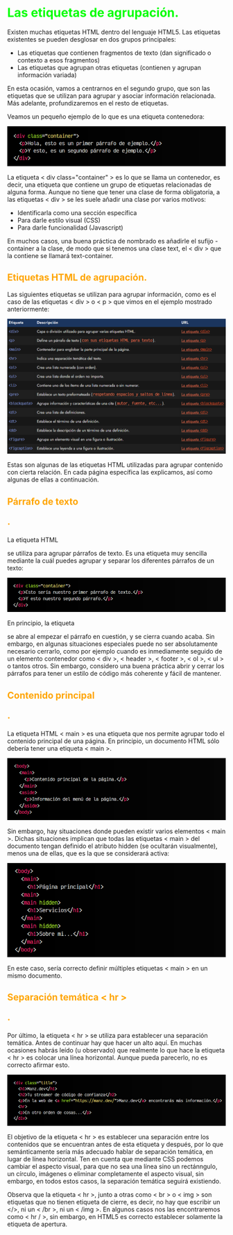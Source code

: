 # <span style="color:lime">Las etiquetas de agrupación.</span>

Existen muchas etiquetas HTML dentro del lenguaje HTML5. Las etiquetas existentes se pueden desglosar en dos grupos principales:

   - Las etiquetas que contienen fragmentos de texto (dan significado o contexto a esos fragmentos)
   - Las etiquetas que agrupan otras etiquetas (contienen y agrupan información variada)

En esta ocasión, vamos a centrarnos en el segundo grupo, que son las etiquetas que se utilizan para agrupar y asociar información relacionada. Más adelante, profundizaremos en el resto de etiquetas.

Veamos un pequeño ejemplo de lo que es una etiqueta contenedora:

![alt text](./imagenes-las-etiquetas-de-agrupacion/image.png)

La etiqueta < div class="container" > es lo que se llama un contenedor, es decir, una etiqueta que contiene un grupo de etiquetas relacionadas de alguna forma. Aunque no tiene que tener una clase de forma obligatoria, a las etiquetas < div > se les suele añadir una clase por varios motivos:

   - Identificarla como una sección específica
   - Para darle estilo visual (CSS)
   - Para darle funcionalidad (Javascript)

En muchos casos, una buena práctica de nombrado es añadirle el sufijo -container a la clase, de modo que si tenemos una clase text, el < div > que la contiene se llamará text-container.

## <span style="color:orange">Etiquetas HTML de agrupación.</span>
Las siguientes etiquetas se utilizan para agrupar información, como es el caso de las etiquetas < div > o < p > que vimos en el ejemplo mostrado anteriormente:

![alt text](./imagenes-las-etiquetas-de-agrupacion/image-1.png)

Estas son algunas de las etiquetas HTML utilizadas para agrupar contenido con cierta relación. En cada página específica las explicamos, así como algunas de ellas a continuación.

## <span style="color:orange">Párrafo de texto <p>.</span>
La etiqueta HTML <p> se utiliza para agrupar párrafos de texto. Es una etiqueta muy sencilla mediante la cuál puedes agrupar y separar los diferentes párrafos de un texto:

![alt text](./imagenes-las-etiquetas-de-agrupacion/image-2.png)

En principio, la etiqueta <p> se abre al empezar el párrafo en cuestión, y se cierra cuando acaba. Sin embargo, en algunas situaciones especiales puede no ser absolutamente necesario cerrarlo, como por ejemplo cuando es inmediamente seguido de un elemento contenedor como < div >, < header >, < footer >, < ol >, < ul > o tantos otros. Sin embargo, considero una buena práctica abrir y cerrar los párrafos para tener un estilo de código más coherente y fácil de mantener.

## <span style="color:orange">Contenido principal <main> <p>.</span>
La etiqueta HTML < main > es una etiqueta que nos permite agrupar todo el contenido principal de una página. En principio, un documento HTML sólo debería tener una etiqueta < main >.

![alt text](./imagenes-las-etiquetas-de-agrupacion/image-3.png)

Sin embargo, hay situaciones donde pueden existir varios elementos < main >. Dichas situaciones implican que todas las etiquetas < main > del documento tengan definido el atributo hidden (se ocultarán visualmente), menos una de ellas, que es la que se considerará activa:

![alt text](./imagenes-las-etiquetas-de-agrupacion/image-4.png)

En este caso, sería correcto definir múltiples etiquetas < main > en un mismo documento.

## <span style="color:orange">Separación temática < hr ><main> <p>.</span>
Por último, la etiqueta < hr > se utiliza para establecer una separación temática. Antes de continuar hay que hacer un alto aquí. En muchas ocasiones habrás leído (u observado) que realmente lo que hace la etiqueta < hr > es colocar una línea horizontal. Aunque pueda parecerlo, no es correcto afirmar esto.

![alt text](./imagenes-las-etiquetas-de-agrupacion/image-5.png)

El objetivo de la etiqueta < hr > es establecer una separación entre los contenidos que se encuentran antes de esta etiqueta y después, por lo que semánticamente sería más adecuado hablar de separación temática, en lugar de línea horizontal. Ten en cuenta que mediante CSS podemos cambiar el aspecto visual, para que no sea una línea sino un rectánngulo, un círculo, imágenes o eliminar completamente el aspecto visual, sin embargo, en todos estos casos, la separación temática seguirá existiendo.

Observa que la etiqueta < hr >, junto a otras como < br > o < img > son etiquetas que no tienen etiqueta de cierre, es decir, no hay que escribir un </>, ni un < /br >, ni un < /img >. En algunos casos nos las encontraremos como < hr / >, sin embargo, en HTML5 es correcto establecer solamente la etiqueta de apertura.


